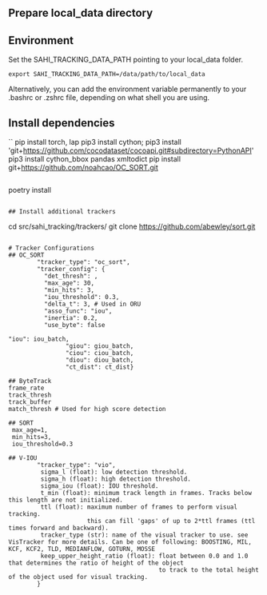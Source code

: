 
## Prepare local_data directory


## Environment
Set the SAHI_TRACKING_DATA_PATH pointing to your local_data folder.

```
export SAHI_TRACKING_DATA_PATH=/data/path/to/local_data
```

Alternatively, you can add the environment variable permanently to your .bashrc or .zshrc file, depending on what shell you are using.

## Install dependencies

``
pip install torch, lap
pip3 install cython; pip3 install 'git+https://github.com/cocodataset/cocoapi.git#subdirectory=PythonAPI'
pip3 install cython_bbox pandas xmltodict
pip install git+https://github.com/noahcao/OC_SORT.git
```

```
poetry install
```

## Install additional trackers
```
cd src/sahi_tracking/trackers/
git clone https://github.com/abewley/sort.git
```

# Tracker Configurations
## OC_SORT
        "tracker_type": "oc_sort",
        "tracker_config": {
          "det_thresh": ,
          "max_age": 30,
          "min_hits": 3,
          "iou_threshold": 0.3,
          "delta_t": 3, # Used in ORU
          "asso_func": "iou",
          "inertia": 0.2,
          "use_byte": false

"iou": iou_batch,
                "giou": giou_batch,
                "ciou": ciou_batch,
                "diou": diou_batch,
                "ct_dist": ct_dist}

## ByteTrack
frame_rate
track_thresh
track_buffer
match_thresh # Used for high score detection

## SORT
 max_age=1,
 min_hits=3,
 iou_threshold=0.3

## V-IOU
        "tracker_type": "vio",
         sigma_l (float): low detection threshold.
         sigma_h (float): high detection threshold.
         sigma_iou (float): IOU threshold.
         t_min (float): minimum track length in frames. Tracks below this length are not initialized.
         ttl (float): maximum number of frames to perform visual tracking.
                      this can fill 'gaps' of up to 2*ttl frames (ttl times forward and backward).
         tracker_type (str): name of the visual tracker to use. see VisTracker for more details. Can be one of following: BOOSTING, MIL, KCF, KCF2, TLD, MEDIANFLOW, GOTURN, MOSSE
         keep_upper_height_ratio (float): float between 0.0 and 1.0 that determines the ratio of height of the object
                                          to track to the total height of the object used for visual tracking.
        }